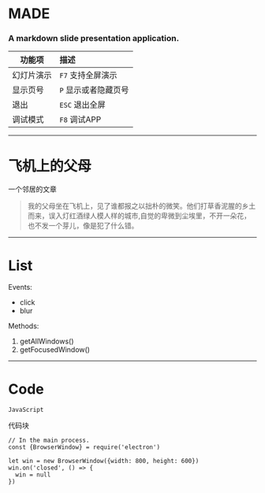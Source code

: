 # MADE 
### A markdown slide presentation application.

|功能项|描述|
|----|:----|
|幻灯片演示|`F7` 支持全屏演示|
|显示页号|`P` 显示或者隐藏页号|
|退出|`ESC` 退出全屏|
|调试模式|`F8` 调试APP|


---


# 飞机上的父母

一个邻居的文章

>我的父母坐在飞机上，见了谁都报之以拙朴的微笑。他们打草香泥腥的乡土而来，误入灯红酒绿人模人样的城市,自觉的卑微到尘埃里，不开一朵花，也不发一个芽儿，像是犯了什么错。

---

# List

Events:
- click
- blur

Methods:
1. getAllWindows()
2. getFocusedWindow()

---

# Code

`JavaScript`

代码块

```
// In the main process.
const {BrowserWindow} = require('electron')

let win = new BrowserWindow({width: 800, height: 600})
win.on('closed', () => {
  win = null
})
```